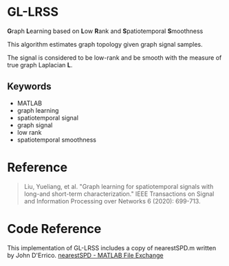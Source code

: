 # GL-LRSS
**G**raph **L**earning based on **L**ow **R**ank and **S**patiotemporal **S**moothness

This algorithm estimates graph topology given graph signal samples.

The signal is considered to be low-rank and be smooth with the measure of true graph Laplacian $\mathbf{L}$.

## Keywords
- MATLAB
- graph learning
- spatiotemporal signal
- graph signal
- low rank
- spatiotemporal smoothness

# Reference
> Liu, Yueliang, et al. "Graph learning for spatiotemporal signals with long-and short-term characterization." IEEE Transactions on Signal and Information Processing over Networks 6 (2020): 699-713.

# Code Reference
This implementation of GL-LRSS includes a copy of nearestSPD.m written by John D'Errico. 
[nearestSPD - MATLAB File Exchange](https://ww2.mathworks.cn/matlabcentral/fileexchange/42885-nearestspd?s_tid=srchtitle)
